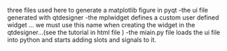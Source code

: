 three files used here to generate a matplotlib figure in pyqt 
    -the ui file generated with qtdesigner
    -the mplwidget defines a custom user defined widget ... we must use this name when creating the widget in the qtdesigner...(see the tutorial in html file ) 
    -the miain.py file loads the ui file into python and starts adding slots and signals to it.